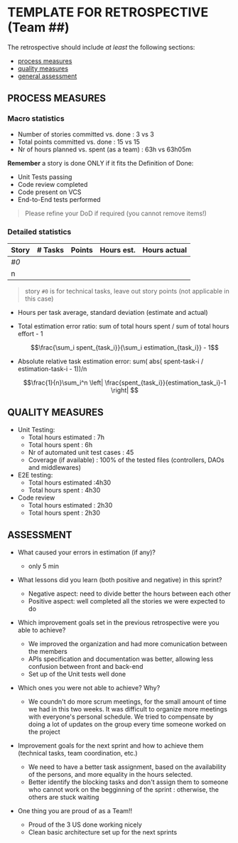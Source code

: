 # TEMPLATE FOR RETROSPECTIVE (Team ##)

The retrospective should include _at least_ the following
sections:

-   [process measures](#process-measures)
-   [quality measures](#quality-measures)
-   [general assessment](#assessment)

## PROCESS MEASURES

### Macro statistics

-   Number of stories committed vs. done : 3 vs 3
-   Total points committed vs. done : 15 vs 15
-   Nr of hours planned vs. spent (as a team) : 63h vs 63h05m

**Remember** a story is done ONLY if it fits the Definition of Done:

-   Unit Tests passing
-   Code review completed
-   Code present on VCS
-   End-to-End tests performed

> Please refine your DoD if required (you cannot remove items!)

### Detailed statistics

| Story | # Tasks | Points | Hours est. | Hours actual |
| ----- | ------- | ------ | ---------- | ------------ |
| _#0_  |         |        |            |              |
| n     |         |        |            |              |

> story `#0` is for technical tasks, leave out story points (not applicable in this case)

-   Hours per task average, standard deviation (estimate and actual)
-   Total estimation error ratio: sum of total hours spent / sum of total hours effort - 1

    $$\frac{\sum_i spent_{task_i}}{\sum_i estimation_{task_i}} - 1$$

-   Absolute relative task estimation error: sum( abs( spent-task-i / estimation-task-i - 1))/n

    $$\frac{1}{n}\sum_i^n \left| \frac{spent_{task_i}}{estimation_task_i}-1 \right| $$

## QUALITY MEASURES

-   Unit Testing:
    -   Total hours estimated : 7h
    -   Total hours spent : 6h
    -   Nr of automated unit test cases : 45
    -   Coverage (if available) : 100% of the tested files (controllers, DAOs and middlewares)
-   E2E testing:
    -   Total hours estimated :4h30
    -   Total hours spent : 4h30
-   Code review
    -   Total hours estimated : 2h30
    -   Total hours spent : 2h30

## ASSESSMENT

-   What caused your errors in estimation (if any)?

    -   only 5 min

-   What lessons did you learn (both positive and negative) in this sprint?

    -   Negative aspect: need to divide better the hours between each other
    -   Positive aspect: well completed all the stories we were expected to do

-   Which improvement goals set in the previous retrospective were you able to achieve?
    -   We improved the organization and had more comunication between the members
    -   APIs specification and documentation was better, allowing less confusion between front and back-end
    -   Set up of the Unit tests well done
-   Which ones you were not able to achieve? Why?

    -   We coundn't do more scrum meetings, for the small amount of time we had in this two weeks. It was difficult to organize more meetings with everyone's personal schedule. We tried to compensate by doing a lot of updates on the group every time someone worked on the project

-   Improvement goals for the next sprint and how to achieve them (technical tasks, team coordination, etc.)

    -   We need to have a better task assignment, based on the availability of the persons, and more equality in the hours selected.
    -   Better identify the blocking tasks and don't assign them to someone who cannot work on the begginning of the sprint : otherwise, the others are stuck waiting

-   One thing you are proud of as a Team!!
    -   Proud of the 3 US done working nicely
    -   Clean basic architecture set up for the next sprints

